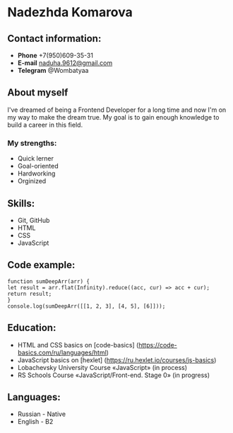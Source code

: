 # Nadezhda Komarova  

## Contact information: 
- **Phone** +7(950)609-35-31
- **E-mail** naduha.9612@gmail.com
- **Telegram** @Wombatyaa


## About myself
I've dreamed of being a Frontend Developer for a long time and now I'm on my way to make the dream true. My goal is to gain enough knowledge to build a career in this field. 

### My strengths:
- Quick lerner
- Goal-oriented
- Hardworking
- Orginized

## Skills: 
- Git, GitHub
- HTML
- CSS
- JavaScript 

## Code example:

```
function sumDeepArr(arr) {
let result = arr.flat(Infinity).reduce((acc, cur) => acc + cur);
return result;
}
console.log(sumDeepArr([[1, 2, 3], [4, 5], [6]]));
```

## Education:
- HTML and CSS basics on [code-basics] (https://code-basics.com/ru/languages/html)
- JavaScript basics on [hexlet] (https://ru.hexlet.io/courses/js-basics)
- Lobachevsky University Course «JavaScript» (in process)
- RS Schools Course «JavaScript/Front-end. Stage 0» (in progress)

## Languages:
- Russian - Native 
- English - B2 
